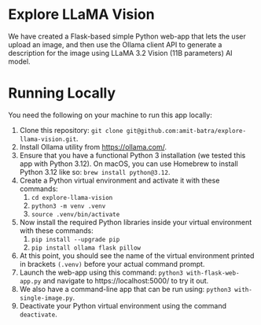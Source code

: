 # Explore LLaMA Vision
We have created a Flask-based simple Python web-app that lets the user upload an image, and then use the Ollama client API to generate a description for the image using LLaMA 3.2 Vision (11B parameters) AI model.

# Running Locally
You need the following on your machine to run this app locally:
1. Clone this repository: `git clone git@github.com:amit-batra/explore-llama-vision.git`.
2. Install Ollama utility from https://ollama.com/.
3. Ensure that you have a functional Python 3 installation (we tested this app with Python 3.12). On macOS, you can use Homebrew to install Python 3.12 like so: `brew install python@3.12`.
4. Create a Python virtual environment and activate it with these commands:
   1. `cd explore-llama-vision`
   2. `python3 -m venv .venv`
   3. `source .venv/bin/activate`
5. Now install the required Python libraries inside your virtual environment with these commands:
   1. `pip install --upgrade pip`
   2. `pip install ollama flask pillow`
6. At this point, you should see the name of the virtual environment printed in brackets `(.venv)` before your actual command prompt.
7. Launch the web-app using this command: `python3 with-flask-web-app.py` and navigate to https://localhost:5000/ to try it out.
8. We also have a command-line app that can be run using: `python3 with-single-image.py`.
9. Deactivate your Python virtual environment using the command `deactivate`.
